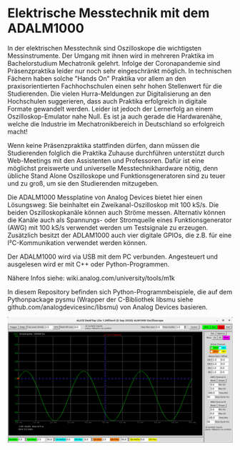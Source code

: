 # Elektrische Messtechnik mit dem ADALM1000

In der elektrischen Messtechnik sind Oszilloskope die wichtigsten Messinstrumente. Der Umgang mit ihnen wird in mehreren Praktika im Bachelorstudium Mechatronik gelehrt.
Infolge der Coronapandemie sind Präsenzpraktika leider nur noch sehr eingeschränkt möglich. In technischen Fächern haben solche "Hands On" Praktika vor allem an den praxisorientierten Fachhochschulen einen sehr hohen Stellenwert für die Studierenden.
Die vielen Hurra-Meldungen zur Digitalisierung an den Hochschulen suggerieren, dass auch Praktika erfolgreich in digitale Formate gewandelt werden. Leider ist jedoch der Lernerfolg an einem Oszilloskop-Emulator nahe Null. Es ist ja auch gerade die  Hardwarenähe, welche die Industrie im Mechatronikbereich in Deutschland so erfolgreich macht!

Wenn keine Präsenzpraktika stattfinden dürfen, dann müssen die Studierenden folglich die Praktika Zuhause durchführen unterstützt durch Web-Meetings mit den Assistenten und Professoren.
Dafür ist eine möglichst preiswerte und universelle Messtechnikhardware nötig, denn übliche Stand Alone Oszilloskope und Funktionsgeneratoren sind zu teuer und zu groß, um sie den Studierenden mitzugeben.

Die ADALM1000 Messplatine von Analog Devices bietet hier einen Lösungsweg:
Sie beinhaltet ein Zweikanal-Oszilloskop mit 100 kS/s. Die beiden Oszilloskopkanäle können auch Ströme messen. Alternativ können die Kanäle auch als Spannungs- oder Stromquelle eines Funktionsgenerator (AWG) mit 100 kS/s verwendet werden um Testsignale zu erzeugen. Zusätzlich besitzt der ADLAM1000 auch vier digitale GPIOs, die z.B. für eine I²C-Kommunikation verwendet werden können.

Der ADALM1000 wird via USB mit dem PC verbunden. Angesteuert und ausgelesen wird er mit C++ oder Python-Programmen.

Nähere Infos siehe: wiki.analog.com/university/tools/m1k

In diesem Repository befinden sich Python-Programmbeispiele, die auf dem Pythonpackage pysmu (Wrapper der C-Bibliothek libsmu siehe github.com/analogdevicesinc/libsmu) von Analog Devices basieren.

![Screenshot AliceLite](/alicelite_screenshot)
